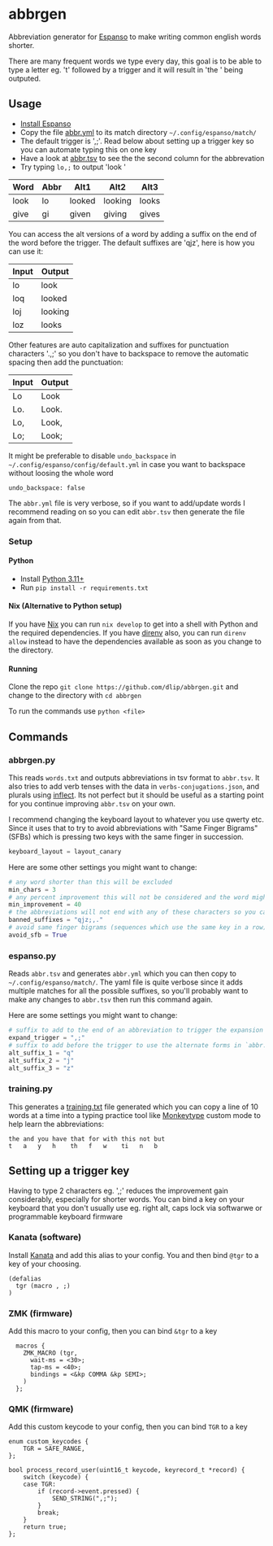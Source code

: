# abbrgen

Abbreviation generator for [Espanso](https://espanso.org/) to make writing common english words shorter.

There are many frequent words we type every day, this goal is to be able to type a letter eg. 't' followed by a trigger and it will result in 'the ' being outputed.

## Usage

- [Install Espanso](https://espanso.org/install/)
- Copy the file [abbr.yml](abbr.yml) to its match directory `~/.config/espanso/match/`
- The default trigger is ',;'. Read below about setting up a trigger key so you can automate typing this on one key
- Have a look at [abbr.tsv](abbr.tsv) to see the the second column for the abbrevation
- Try typing `lo,;` to output 'look '

| Word | Abbr | Alt1 | Alt2 | Alt3 |
| ---- | ---- | ---- | ---- | ---- |
| look | lo | looked | looking | looks |
| give | gi | given | giving | gives |

You can access the alt versions of a word by adding a suffix on the end of the word before the trigger. The default suffixes are 'qjz', here is how you can use it:

| Input | Output |
| ----- | ------ |
| lo    | look   |
| loq   | looked |
| loj   | looking |
| loz   | looks  |

Other features are auto capitalization and suffixes for punctuation characters '.,;' so you don't have to backspace to remove the automatic spacing then add the punctuation:

| Input | Output |
| ----- | ------ |
| Lo    | Look   |
| Lo.   | Look.  |
| Lo,   | Look,  |
| Lo;   | Look;  |

It might be preferable to disable `undo_backspace` in `~/.config/espanso/config/default.yml` in case you want to backspace without loosing the whole word

```
undo_backspace: false
```

The `abbr.yml` file is very verbose, so if you want to add/update words I recommend reading on so you can edit `abbr.tsv` then generate the file again from that.

### Setup

#### Python

- Install [Python 3.11+](https://www.python.org/downloads/)
- Run `pip install -r requirements.txt`

#### Nix (Alternative to Python setup)

If you have [Nix](https://nixos.org/download) you can run `nix develop` to get into a shell with Python and the required dependencies. If you have [direnv](https://direnv.net/docs/installation.html) also, you can run `direnv allow` instead to have the dependencies available as soon as you change to the directory.

#### Running

Clone the repo `git clone https://github.com/dlip/abbrgen.git` and change to the directory with `cd abbrgen`

To run the commands use `python <file>`

## Commands

### abbrgen.py

This reads `words.txt` and outputs abbreviations in tsv format to `abbr.tsv`. It also tries to add verb tenses with the data in `verbs-conjugations.json`, and plurals using [inflect](https://pypi.org/project/inflect/). Its not perfect but it should be useful as a starting point for you continue improving `abbr.tsv` on your own.

I recommend changing the keyboard layout to whatever you use qwerty etc. Since it uses that to try to avoid abbreviations with "Same Finger Bigrams" (SFBs) which is pressing two keys with the same finger in succession.

```python
keyboard_layout = layout_canary
```

Here are some other settings you might want to change:

```python
# any word shorter than this will be excluded
min_chars = 3
# any percent improvement this will not be considered and the word might be excluded if there are no other options
min_improvement = 40
# the abbreviations will not end with any of these characters so you can use them as a suffix to access the alternate abbreviation forms
banned_suffixes = "qjz;,."
# avoid same finger bigrams (sequences which use the same key in a row)
avoid_sfb = True
```

### espanso.py

Reads `abbr.tsv` and generates `abbr.yml` which you can then copy to `~/.config/espanso/match/`. The yaml file is quite verbose since it adds multiple matches for all the possible suffixes, so you'll probably want to make any changes to `abbr.tsv` then run this command again.

Here are some settings you might want to change:

```python
# suffix to add to the end of an abbreviation to trigger the expansion
expand_trigger = ",;"
# suffix to add before the trigger to use the alternate forms in `abbr.tsv`
alt_suffix_1 = "q"
alt_suffix_2 = "j"
alt_suffix_3 = "z"
```

### training.py

This generates a [training.txt](training.txt) file generated which you can copy a line of 10 words at a time into a typing practice tool like [Monkeytype](https://monkeytype.com/) custom mode to help learn the abbreviations:

```
the and you have that for with this not but
t   a   y   h    th   f   w    ti   n   b
```

## Setting up a trigger key

Having to type 2 characters eg. ',;' reduces the improvement gain considerably, especially for shorter words. You can bind a key on your keyboard that you don't usually use eg. right alt, caps lock via softwarwe or programmable keyboard firmware

### Kanata (software)

Install [Kanata](https://github.com/jtroo/kanata) and add this alias to your config. You and then bind `@tgr` to a key of your choosing.

```
(defalias
  tgr (macro , ;)
)
```

### ZMK (firmware)

Add this macro to your config, then you can bind `&tgr` to a key

```
  macros {
    ZMK_MACRO (tgr,
      wait-ms = <30>;
      tap-ms = <40>;
      bindings = <&kp COMMA &kp SEMI>;
    )
  };
```

### QMK (firmware)

Add this custom keycode to your config, then you can bind `TGR` to a key

```
enum custom_keycodes {
    TGR = SAFE_RANGE,
};

bool process_record_user(uint16_t keycode, keyrecord_t *record) {
    switch (keycode) {
    case TGR:
        if (record->event.pressed) {
            SEND_STRING(",;");
        }
        break;
    }
    return true;
};
```
